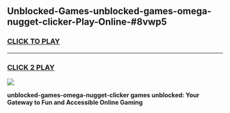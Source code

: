 
## Unblocked-Games-unblocked-games-omega-nugget-clicker-Play-Online-#8vwp5
<h3>
<a href="https://premium.freeplayer.one?title=unblocked-games-omega-nugget-clicker&ref=24F">CLICK TO PLAY</a></h3>
<hr>

<h3>
<a href="https://premium.freeplayer.one?title=unblocked-games-omega-nugget-clicker&ref=24F">CLICK 2 PLAY</a>
  
</h3>

<a href="https://premium.freeplayer.one?title=unblocked-games-omega-nugget-clicker&ref=24F/"><img src="https://clearcache.store/games.png"></a>


**unblocked-games-omega-nugget-clicker games unblocked: Your Gateway to Fun and Accessible Online Gaming**
